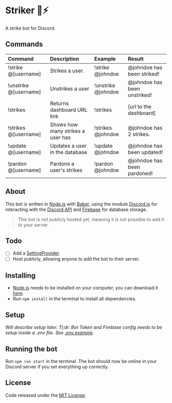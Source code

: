 # Striker 🤖⚡

A strike bot for Discord.

## Commands

|Command|Description|Example|Result|
|:-|:-|:-|:-|
|!strike @[username]|Strikes a user.|!strike @johndoe|@johndoe has been striked!|
|!unstrike @[username]|Unstrikes a user|!unstrike @johndoe|@johndoe has been unstriked!|
|!strikes|Returns dashboard URL link|!strikes|[url to the dashboard]|
|!strikes @[username]|Shows how many strikes a user has|!strikes @johndoe|@johndoe has 2 strikes.|
|!update @[username]|Updates a user in the database|!update @johndoe|@johndoe has been updated!|
|!pardon @[username]|Pardons a user's strikes|!pardon @johndoe|@johndoe has been pardoned!|

## About

This bot is written in [Node.js](https://nodejs.org/en/) with [Babel](https://babeljs.io/), using the module [Discord.js](https://discord.js.org/#/) for interacting with the [Discord API](https://discordapp.com/developers/docs/intro) and [Firebase](https://firebase.google.com/) for database storage.

> This bot is not publicly hosted yet, meaning it is not possible to add it to your server.

## Todo

- [ ] Add a [SettingProvider](https://discord.js.org/#/docs/commando/master/class/SettingProvider).
- [ ] Host publicly, allowing anyone to add the bot to their server.

## Installing

* [Node.js](https://nodejs.org/en/) needs to be installed on your computer, you can download it [here](https://nodejs.org/en/download/).
* Run ```npm install``` in the terminal to install all dependencies.

## Setup

*Will describe setup later. Tl;dr: Bot Token and Firebase config needs to be setup inside a .env file. See [.env.example](https://github.com/carlssonemil/striker-bot/blob/master/.env.example).*

## Running the bot

Run ```npm run start``` in the terminal. The bot should now be online in your Discord server if you set everything up correctly.

## License

Code released under the [MIT License](https://github.com/carlssonemil/project-boilerplate/blob/master/LICENSE).